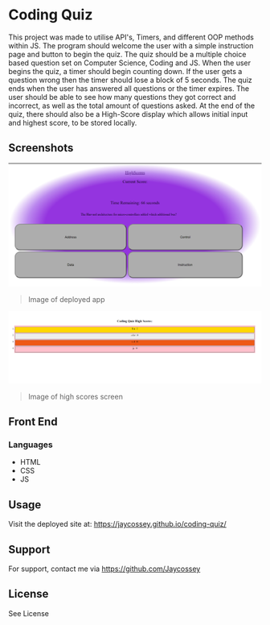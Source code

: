 # Coding Quiz

This project was made to utilise API's, Timers, and different OOP methods within JS. The program should welcome the user with a simple instruction page and button to begin the quiz. The quiz should be a multiple choice based question set on Computer Science, Coding and JS. When the user begins the quiz, a timer should begin counting down. If the user gets a question wrong then the timer should lose a block of 5 seconds. The quiz ends when the user has answered all questions or the timer expires. The user should be able to see how many questions they got correct and incorrect, as well as the total amount of questions asked. At the end of the quiz, there should also be a High-Score display which allows initial input and highest score, to be stored locally.

## Screenshots

![image showing app in use](./assets/images/screengrab1.PNG)

> Image of deployed app

![image showing high scores](./assets/images/screengrab2.PNG)

> Image of high scores screen

## Front End

### Languages

- HTML
- CSS
- JS

## Usage

Visit the deployed site at: https://jaycossey.github.io/coding-quiz/

## Support 

For support, contact me via https://github.com/Jaycossey

## License

See License